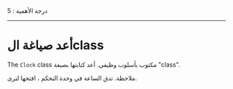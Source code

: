 درجة الأهمية : 5

---

# أعد صياغة الclass

The `Clock` class مكتوب بأسلوب وظيفي. أعد كتابتها بصيغة "class".

ملاحظة. تدق الساعة في وحدة التحكم ، افتحها لترى.